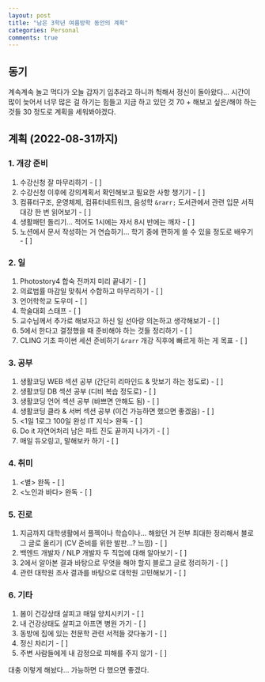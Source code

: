 ```yaml
---
layout: post
title: "남은 3학년 여름방학 동안의 계획"
categories: Personal
comments: true
---
```


## 동기
계속계속 놀고 먹다가 오늘 갑자기 입추라고 하니까 헉해서 정신이 돌아왔다... 
시간이 많이 늦어서 너무 많은 걸 하기는 힘들고 지금 하고 있던 것 70 + 해보고 싶은/해야 하는 것들 30 정도로 계획을 세워봐야겠다.

## 계획 (2022-08-31까지)

### 1. 개강 준비
1. 수강신청 잘 마무리하기 - [ ]
2. 수강신청 이후에 강의계획서 확인해보고 필요한 사항 챙기기 - [ ]
3. 컴퓨터구조, 운영체제, 컴퓨터네트워크, 음성학 `&rarr;` 도서관에서 관련 입문 서적 대강 한 번 읽어보기 - [ ]
4. 생활패턴 돌리기... 적어도 1시에는 자서 8시 반에는 깨자 - [ ]
5. 노션에서 문서 작성하는 거 연습하기... 학기 중에 편하게 쓸 수 있을 정도로 배우기 - [ ]

### 2. 일
1. Photostory4 합숙 전까지 미리 끝내기 - [ ]
2. 의료법률 마감일 맞춰서 수합하고 마무리하기 - [ ]
3. 언어학학교 도우미 - [ ]
4. 학술대회 스태프 - [ ]
5. 교수님께서 추가로 해보자고 하신 일 선아랑 의논하고 생각해보기 - [ ]
6. 5에서 한다고 결정했을 때 준비해야 하는 것들 정리하기 - [ ]
7. CLING 기초 파이썬 세션 준비하기 `&rarr` 개강 직후에 빠르게 하는 게 목표 - [ ]

### 3. 공부
1. 생활코딩 WEB 섹션 공부 (간단히 리마인드 & 맛보기 하는 정도로) - [ ]
2. 생활코딩 DB 섹션 공부 (디비 복습 정도로) - [ ]
3. 생활코딩 언어 섹션 공부 (바쁘면 안해도 됨) - [ ]
4. 생활코딩 클라 & 서버 섹션 공부 (이건 가능하면 했으면 좋겠음) - [ ]
5. <1일 1로그 100일 완성 IT 지식> 완독 - [ ]
6. Do it 자연어처리 남은 파트 진도 끝까지 나가기 - [ ]
7. 매일 듀오링고, 말해보카 하기 - [ ]

### 4. 취미
1. <별> 완독 - [ ]
2. <노인과 바다> 완독 - [ ]

### 5. 진로
1. 지금까지 대학생활에서 플젝이나 학습이나... 해왔던 거 전부 최대한 정리해서 블로그 글로 올리기 (CV 준비를 위한 발판...? 느낌) - [ ]
2. 백엔드 개발자 / NLP 개발자 두 직업에 대해 알아보기 - [ ]
3. 2에서 알아본 결과 바탕으로 무엇을 해야 할지 블로그 글로 정리하기 - [ ]
4. 관련 대학원 조사 결과를 바탕으로 대학원 고민해보기 - [ ]

### 6. 기타
1. 봄이 건강상태 살피고 매일 양치시키기 - [ ]
2. 내 건강상태도 살피고 아프면 병원 가기 - [ ]
3. 동방에 집에 있는 천문학 관련 서적들 갖다놓기 - [ ]
4. 정신 차리기 - [ ]
5. 주변 사람들에게 내 감정으로 피해를 주지 않기 - [ ]

대충 이렇게 해놨다... 가능하면 다 했으면 좋겠다.
